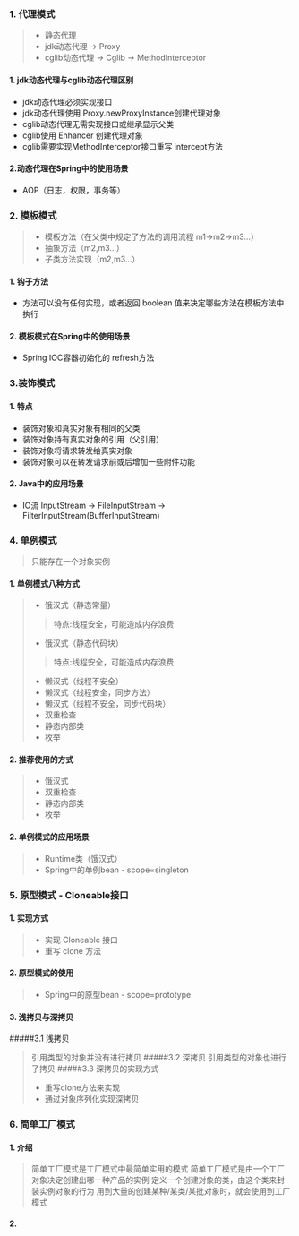 ### 1. 代理模式
>  - 静态代理
>  - jdk动态代理 -> Proxy
>  - cglib动态代理 -> Cglib -> MethodInterceptor
#### 1. jdk动态代理与cglib动态代理区别
- jdk动态代理必须实现接口
- jdk动态代理使用 Proxy.newProxyInstance创建代理对象
- cglib动态代理无需实现接口或继承显示父类
- cglib使用 Enhancer 创建代理对象
- cglib需要实现MethodInterceptor接口重写 intercept方法
#### 2.动态代理在Spring中的使用场景
- AOP（日志，权限，事务等）
 
 
### 2. 模板模式
>   - 模板方法（在父类中规定了方法的调用流程 m1->m2->m3...）
>   - 抽象方法（m2,m3...）
>   - 子类方法实现（m2,m3...）
#### 1. 钩子方法
- 方法可以没有任何实现，或者返回 boolean 值来决定哪些方法在模板方法中执行
#### 2. 模板模式在Spring中的使用场景
- Spring IOC容器初始化的 refresh方法
    
### 3.装饰模式
#### 1. 特点
- 装饰对象和真实对象有相同的父类
- 装饰对象持有真实对象的引用（父引用）
- 装饰对象将请求转发给真实对象
- 装饰对象可以在转发请求前或后增加一些附件功能
#### 2. Java中的应用场景
- IO流 InputStream -> FileInputStream -> FilterInputStream(BufferInputStream)
    
### 4. 单例模式
> 只能存在一个对象实例

#### 1. 单例模式八种方式
>- 饿汉式（静态常量）
>> 特点:线程安全，可能造成内存浪费
>- 饿汉式（静态代码块）
>> 特点:线程安全，可能造成内存浪费
>- 懒汉式（线程不安全）
>- 懒汉式（线程安全，同步方法）
>- 懒汉式（线程不安全，同步代码块）
>- 双重检查
>- 静态内部类
>- 枚举
#### 2. 推荐使用的方式
>- 饿汉式
>- 双重检查
>- 静态内部类
>- 枚举
#### 2. 单例模式的应用场景
>- Runtime类（饿汉式）
>- Spring中的单例bean - scope=singleton

### 5. 原型模式 - Cloneable接口
#### 1. 实现方式
>- 实现 Cloneable 接口
>- 重写 clone 方法
#### 2. 原型模式的使用
>- Spring中的原型bean - scope=prototype
#### 3. 浅拷贝与深拷贝
#####3.1 浅拷贝
> 引用类型的对象并没有进行拷贝
#####3.2 深拷贝
> 引用类型的对象也进行了拷贝
#####3.3 深拷贝的实现方式
>- 重写clone方法来实现
>- 通过对象序列化实现深拷贝

### 6. 简单工厂模式
#### 1. 介绍
>简单工厂模式是工厂模式中最简单实用的模式
>简单工厂模式是由一个工厂对象决定创建出哪一种产品的实例
>定义一个创建对象的类，由这个类来封装实例对象的行为
>用到大量的创建某种/某类/某批对象时，就会使用到工厂模式
#### 2. 
